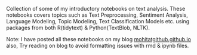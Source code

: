 Collection of some of my introductory notebooks on text analysis. These notebooks covers topics such as Text Preprocessing, Sentiment Analysis, Language Modeling, Topic Modeling, Text Classification Models etc. using packages from both R(tidytext) & Python(TextBlob, NLTK).

Note: I have posted all these notebooks on my blog [mohitatgithub.github.io](https://mohitatgithub.github.io/) also, Try reading on blog to avoid formatting issues with rmd & ipynb files.
